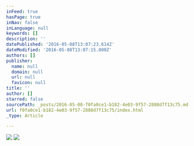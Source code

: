 ```yaml
---
inFeed: true
hasPage: true
inNav: false
inLanguage: null
keywords: []
description: ''
datePublished: '2016-05-08T13:07:23.614Z'
dateModified: '2016-05-08T13:07:15.800Z'
authors: []
publisher:
  name: null
  domain: null
  url: null
  favicon: null
title: ''
author: []
starred: false
sourcePath: _posts/2016-05-08-f0fa0ce1-b182-4e03-9f57-2888d7f13c75.md
url: f0fa0ce1-b182-4e03-9f57-2888d7f13c75/index.html
_type: Article

---
```

![](https://the-grid-user-content.s3-us-west-2.amazonaws.com/221abf0d-2ff9-4e98-948a-aa903668123f.jpg)
![](https://the-grid-user-content.s3-us-west-2.amazonaws.com/cdfbda1d-f571-41e2-8c40-13f64bbcc745.jpg)